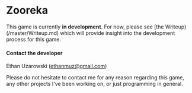 # Zooreka

This game is currently **in development**. For now, please see [the Writeup)(/master/Writeup.md) which will provide insight into the development process for this game.

#### Contact the developer

Ethan Uzarowski (ethanmuz@gmail.com)

Please do not hesitate to contact me for any reason regarding this game, any other projects I've been working on, or just programming in general.
